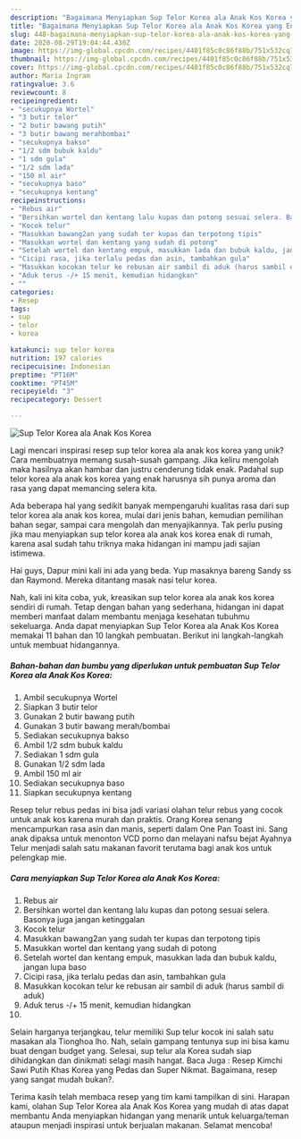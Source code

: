 ```yaml
---
description: "Bagaimana Menyiapkan Sup Telor Korea ala Anak Kos Korea yang Enak Banget"
title: "Bagaimana Menyiapkan Sup Telor Korea ala Anak Kos Korea yang Enak Banget"
slug: 448-bagaimana-menyiapkan-sup-telor-korea-ala-anak-kos-korea-yang-enak-banget
date: 2020-08-29T19:04:44.430Z
image: https://img-global.cpcdn.com/recipes/4401f85c0c86f88b/751x532cq70/sup-telor-korea-ala-anak-kos-korea-foto-resep-utama.jpg
thumbnail: https://img-global.cpcdn.com/recipes/4401f85c0c86f88b/751x532cq70/sup-telor-korea-ala-anak-kos-korea-foto-resep-utama.jpg
cover: https://img-global.cpcdn.com/recipes/4401f85c0c86f88b/751x532cq70/sup-telor-korea-ala-anak-kos-korea-foto-resep-utama.jpg
author: Maria Ingram
ratingvalue: 3.6
reviewcount: 8
recipeingredient:
- "secukupnya Wortel"
- "3 butir telor"
- "2 butir bawang putih"
- "3 butir bawang merahbombai"
- "secukupnya bakso"
- "1/2 sdm bubuk kaldu"
- "1 sdm gula"
- "1/2 sdm lada"
- "150 ml air"
- "secukupnya baso"
- "secukupnya kentang"
recipeinstructions:
- "Rebus air"
- "Bersihkan wortel dan kentang lalu kupas dan potong sesuai selera. Basonya juga jangan ketinggalan"
- "Kocok telur"
- "Masukkan bawang2an yang sudah ter kupas dan terpotong tipis"
- "Masukkan wortel dan kentang yang sudah di potong"
- "Setelah wortel dan kentang empuk, masukkan lada dan bubuk kaldu, jangan lupa baso"
- "Cicipi rasa, jika terlalu pedas dan asin, tambahkan gula"
- "Masukkan kocokan telur ke rebusan air sambil di aduk (harus sambil di aduk)"
- "Aduk terus -/+ 15 menit, kemudian hidangkan"
- ""
categories:
- Resep
tags:
- sup
- telor
- korea

katakunci: sup telor korea 
nutrition: 197 calories
recipecuisine: Indonesian
preptime: "PT16M"
cooktime: "PT45M"
recipeyield: "3"
recipecategory: Dessert

---
```



![Sup Telor Korea ala Anak Kos Korea](https://img-global.cpcdn.com/recipes/4401f85c0c86f88b/751x532cq70/sup-telor-korea-ala-anak-kos-korea-foto-resep-utama.jpg)

Lagi mencari inspirasi resep sup telor korea ala anak kos korea yang unik? Cara membuatnya memang susah-susah gampang. Jika keliru mengolah maka hasilnya akan hambar dan justru cenderung tidak enak. Padahal sup telor korea ala anak kos korea yang enak harusnya sih punya aroma dan rasa yang dapat memancing selera kita.

Ada beberapa hal yang sedikit banyak mempengaruhi kualitas rasa dari sup telor korea ala anak kos korea, mulai dari jenis bahan, kemudian pemilihan bahan segar, sampai cara mengolah dan menyajikannya. Tak perlu pusing jika mau menyiapkan sup telor korea ala anak kos korea enak di rumah, karena asal sudah tahu triknya maka hidangan ini mampu jadi sajian istimewa.

Hai guys, Dapur mini kali ini ada yang beda. Yup masaknya bareng Sandy ss dan Raymond. Mereka ditantang masak nasi telur korea.


Nah, kali ini kita coba, yuk, kreasikan sup telor korea ala anak kos korea sendiri di rumah. Tetap dengan bahan yang sederhana, hidangan ini dapat memberi manfaat dalam membantu menjaga kesehatan tubuhmu sekeluarga. Anda dapat menyiapkan Sup Telor Korea ala Anak Kos Korea memakai 11 bahan dan 10 langkah pembuatan. Berikut ini langkah-langkah untuk membuat hidangannya.

<!--inarticleads1-->

##### Bahan-bahan dan bumbu yang diperlukan untuk pembuatan Sup Telor Korea ala Anak Kos Korea:

1. Ambil secukupnya Wortel
1. Siapkan 3 butir telor
1. Gunakan 2 butir bawang putih
1. Gunakan 3 butir bawang merah/bombai
1. Sediakan secukupnya bakso
1. Ambil 1/2 sdm bubuk kaldu
1. Sediakan 1 sdm gula
1. Gunakan 1/2 sdm lada
1. Ambil 150 ml air
1. Sediakan secukupnya baso
1. Siapkan secukupnya kentang


Resep telur rebus pedas ini bisa jadi variasi olahan telur rebus yang cocok untuk anak kos karena murah dan praktis. Orang Korea senang mencampurkan rasa asin dan manis, seperti dalam One Pan Toast ini. Sang anak dipaksa untuk menonton VCD porno dan melayani nafsu bejat Ayahnya Telur menjadi salah satu makanan favorit terutama bagi anak kos untuk pelengkap mie. 

<!--inarticleads2-->

##### Cara menyiapkan Sup Telor Korea ala Anak Kos Korea:

1. Rebus air
1. Bersihkan wortel dan kentang lalu kupas dan potong sesuai selera. Basonya juga jangan ketinggalan
1. Kocok telur
1. Masukkan bawang2an yang sudah ter kupas dan terpotong tipis
1. Masukkan wortel dan kentang yang sudah di potong
1. Setelah wortel dan kentang empuk, masukkan lada dan bubuk kaldu, jangan lupa baso
1. Cicipi rasa, jika terlalu pedas dan asin, tambahkan gula
1. Masukkan kocokan telur ke rebusan air sambil di aduk (harus sambil di aduk)
1. Aduk terus -/+ 15 menit, kemudian hidangkan
1. 


Selain harganya terjangkau, telur memiliki Sup telur kocok ini salah satu masakan ala Tionghoa lho. Nah, selain gampang tentunya sup ini bisa kamu buat dengan budget yang. Selesai, sup telur ala Korea sudah siap dihidangkan dan dinikmati selagi masih hangat. Baca Juga : Resep Kimchi Sawi Putih Khas Korea yang Pedas dan Super Nikmat. Bagaimana, resep yang sangat mudah bukan?. 

Terima kasih telah membaca resep yang tim kami tampilkan di sini. Harapan kami, olahan Sup Telor Korea ala Anak Kos Korea yang mudah di atas dapat membantu Anda menyiapkan hidangan yang menarik untuk keluarga/teman ataupun menjadi inspirasi untuk berjualan makanan. Selamat mencoba!
